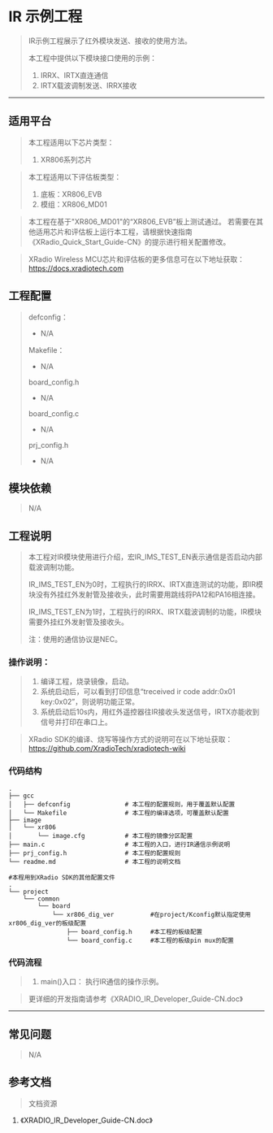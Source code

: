 # IR 示例工程

> IR示例工程展示了红外模块发送、接收的使用方法。
>
> 本工程中提供以下模块接口使用的示例：
>
> 1. IRRX、IRTX直连通信
> 2. IRTX载波调制发送、IRRX接收

---

## 适用平台

> 本工程适用以下芯片类型：
>
> 1. XR806系列芯片

> 本工程适用以下评估板类型：
> 1. 底板：XR806_EVB
> 2. 模组：XR806_MD01

> 本工程在基于"XR806_MD01"的“XR806_EVB”板上测试通过。
> 若需要在其他适用芯片和评估板上运行本工程，请根据快速指南《XRadio_Quick_Start_Guide-CN》的提示进行相关配置修改。

> XRadio Wireless MCU芯片和评估板的更多信息可在以下地址获取：
> https://docs.xradiotech.com

## 工程配置

> defconfig：
>
> - N/A
>
> Makefile：
>
> - N/A
>
> board_config.h
>
> - N/A
>
> board_config.c
>
> - N/A
>
> prj_config.h
>
> - N/A

## 模块依赖

> N/A

## 工程说明

> 本工程对IR模块使用进行介绍，宏IR_IMS_TEST_EN表示通信是否启动内部载波调制功能。
>
> IR_IMS_TEST_EN为0时，工程执行的IRRX、IRTX直连测试的功能，即IR模块没有外挂红外发射管及接收头，此时需要用跳线将PA12和PA16相连接。
>
> IR_IMS_TEST_EN为1时，工程执行的IRRX、IRTX载波调制的功能，IR模块需要外挂红外发射管及接收头。
>
> 注：使用的通信协议是NEC。

### 操作说明：

> 1. 编译工程，烧录镜像，启动。
> 3. 系统启动后，可以看到打印信息“treceived ir code addr:0x01 key:0x02”，则说明功能正常。
> 3. 系统启动后10s内，用红外遥控器往IR接收头发送信号，IRTX亦能收到信号并打印在串口上。

> XRadio SDK的编译、烧写等操作方式的说明可在以下地址获取：
> https://github.com/XradioTech/xradiotech-wiki

### 代码结构
```
.
├── gcc
│   ├── defconfig               # 本工程的配置规则，用于覆盖默认配置
│   └── Makefile                # 本工程的编译选项，可覆盖默认配置
├── image
│   └── xr806
│       └── image.cfg           # 本工程的镜像分区配置
├── main.c                      # 本工程的入口，进行IR通信示例说明
├── prj_config.h                # 本工程的配置规则
└── readme.md                   # 本工程的说明文档

#本程用到XRadio SDK的其他配置文件
.
└── project
    └── common
        └── board
            └── xr806_dig_ver          #在project/Kconfig默认指定使用xr806_dig_ver的板级配置
                ├── board_config.h     #本工程的板级配置
                └── board_config.c     #本工程的板级pin mux的配置
```
### 代码流程

> 1. main()入口： 执行IR通信的操作示例。
> 

> 更详细的开发指南请参考《XRADIO_IR_Developer_Guide-CN.doc》

---

## 常见问题

> N/A

## 参考文档

> 文档资源

1. 《XRADIO_IR_Developer_Guide-CN.doc》
